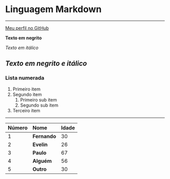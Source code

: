 # Linguagem Markdown


---


[Meu perfil no GitHub](http://github.com/fascarii)


**Texto em negrito**

*Texto em itálico*

__*Texto em negrito e itálico*__
---
### Lista numerada

1. Primeiro item
2. Segundo item
   1. Primeiro sub item
   2. Segundo sub item
3. Terceiro item

--- 

Número | Nome | Idade
--- | :--- | ---
1 |**Fernando** |30
2 |**Evelin** | 26
3 |**Paulo**|67
4 |**Alguém**|56
5 |**Outro**| 30

